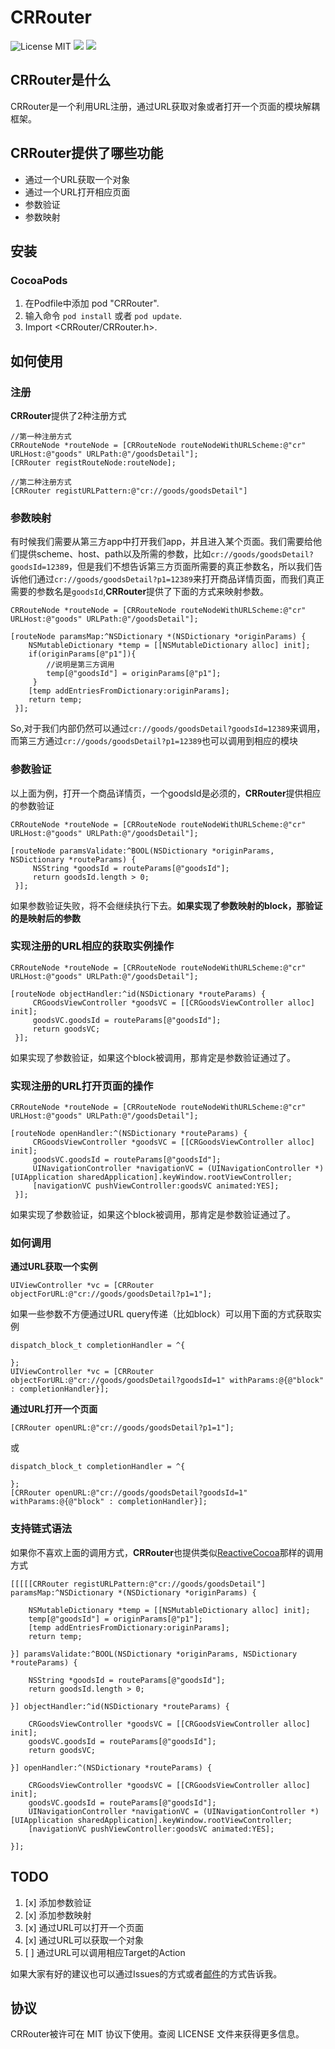 CRRouter
====

![License MIT](https://img.shields.io/github/license/mashape/apistatus.svg?maxAge=2592000)
![](https://img.shields.io/badge/language-objective-orange.svg)
![](https://img.shields.io/cocoapods/v/CRRouter.svg?style=flat)


## CRRouter是什么
CRRouter是一个利用URL注册，通过URL获取对象或者打开一个页面的模块解耦框架。
## CRRouter提供了哪些功能

 - 通过一个URL获取一个对象
 - 通过一个URL打开相应页面
 - 参数验证
 - 参数映射

## 安装
### CocoaPods

1. 在Podfile中添加 pod "CRRouter".
2. 输入命令 `pod install` 或者 `pod update`.
3. Import \<CRRouter/CRRouter.h\>.

## 如何使用
### 注册
**CRRouter**提供了2种注册方式

```
//第一种注册方式
CRRouteNode *routeNode = [CRRouteNode routeNodeWithURLScheme:@"cr" URLHost:@"goods" URLPath:@"/goodsDetail"];
[CRRouter registRouteNode:routeNode];
```

```
//第二种注册方式
[CRRouter registURLPattern:@"cr://goods/goodsDetail"]
```
### 参数映射
有时候我们需要从第三方app中打开我们app，并且进入某个页面。我们需要给他们提供scheme、host、path以及所需的参数，比如`cr://goods/goodsDetail?goodsId=12389`，但是我们不想告诉第三方页面所需要的真正参数名，所以我们告诉他们通过`cr://goods/goodsDetail?p1=12389`来打开商品详情页面，而我们真正需要的参数名是`goodsId`,**CRRouter**提供了下面的方式来映射参数。

```
CRRouteNode *routeNode = [CRRouteNode routeNodeWithURLScheme:@"cr" URLHost:@"goods" URLPath:@"/goodsDetail"];

[routeNode paramsMap:^NSDictionary *(NSDictionary *originParams) {
    NSMutableDictionary *temp = [[NSMutableDictionary alloc] init];
    if(originParams[@"p1"]){
        //说明是第三方调用
        temp[@"goodsId"] = originParams[@"p1"];
     }
    [temp addEntriesFromDictionary:originParams];
    return temp;
 }];
```

So,对于我们内部仍然可以通过`cr://goods/goodsDetail?goodsId=12389`来调用，而第三方通过`cr://goods/goodsDetail?p1=12389`也可以调用到相应的模块

### 参数验证
以上面为例，打开一个商品详情页，一个goodsId是必须的，**CRRouter**提供相应的参数验证

```
CRRouteNode *routeNode = [CRRouteNode routeNodeWithURLScheme:@"cr" URLHost:@"goods" URLPath:@"/goodsDetail"];

[routeNode paramsValidate:^BOOL(NSDictionary *originParams, NSDictionary *routeParams) {
     NSString *goodsId = routeParams[@"goodsId"];
     return goodsId.length > 0;
 }];
```
如果参数验证失败，将不会继续执行下去。**如果实现了参数映射的block，那验证的是映射后的参数**

### 实现注册的URL相应的获取实例操作
```
CRRouteNode *routeNode = [CRRouteNode routeNodeWithURLScheme:@"cr" URLHost:@"goods" URLPath:@"/goodsDetail"];

[routeNode objectHandler:^id(NSDictionary *routeParams) {
     CRGoodsViewController *goodsVC = [[CRGoodsViewController alloc] init];
     goodsVC.goodsId = routeParams[@"goodsId"];
     return goodsVC;
 }];
```
如果实现了参数验证，如果这个block被调用，那肯定是参数验证通过了。

### 实现注册的URL打开页面的操作
```
CRRouteNode *routeNode = [CRRouteNode routeNodeWithURLScheme:@"cr" URLHost:@"goods" URLPath:@"/goodsDetail"];

[routeNode openHandler:^(NSDictionary *routeParams) {
     CRGoodsViewController *goodsVC = [[CRGoodsViewController alloc] init];
     goodsVC.goodsId = routeParams[@"goodsId"];
     UINavigationController *navigationVC = (UINavigationController *)[UIApplication sharedApplication].keyWindow.rootViewController;
     [navigationVC pushViewController:goodsVC animated:YES];
 }];
```
如果实现了参数验证，如果这个block被调用，那肯定是参数验证通过了。

### 如何调用
**通过URL获取一个实例**

```
UIViewController *vc = [CRRouter objectForURL:@"cr://goods/goodsDetail?p1=1"];
```
如果一些参数不方便通过URL query传递（比如block）可以用下面的方式获取实例

```
dispatch_block_t completionHandler = ^{
        
};
UIViewController *vc = [CRRouter objectForURL:@"cr://goods/goodsDetail?goodsId=1" withParams:@{@"block" : completionHandler}];
```
**通过URL打开一个页面**

```
[CRRouter openURL:@"cr://goods/goodsDetail?p1=1"];
```
或

```
dispatch_block_t completionHandler = ^{
        
};
[CRRouter openURL:@"cr://goods/goodsDetail?goodsId=1" withParams:@{@"block" : completionHandler}];
```

### 支持链式语法
如果你不喜欢上面的调用方式，**CRRouter**也提供类似[ReactiveCocoa](https://github.com/ReactiveCocoa/ReactiveCocoa)那样的调用方式

```
[[[[[CRRouter registURLPattern:@"cr://goods/goodsDetail"] paramsMap:^NSDictionary *(NSDictionary *originParams) {
        
    NSMutableDictionary *temp = [[NSMutableDictionary alloc] init];
    temp[@"goodsId"] = originParams[@"p1"];
    [temp addEntriesFromDictionary:originParams];
    return temp;
        
}] paramsValidate:^BOOL(NSDictionary *originParams, NSDictionary *routeParams) {
        
    NSString *goodsId = routeParams[@"goodsId"];
    return goodsId.length > 0;
        
}] objectHandler:^id(NSDictionary *routeParams) {
        
    CRGoodsViewController *goodsVC = [[CRGoodsViewController alloc] init];
    goodsVC.goodsId = routeParams[@"goodsId"];
    return goodsVC;
        
}] openHandler:^(NSDictionary *routeParams) {
        
    CRGoodsViewController *goodsVC = [[CRGoodsViewController alloc] init];
    goodsVC.goodsId = routeParams[@"goodsId"];
    UINavigationController *navigationVC = (UINavigationController *)[UIApplication sharedApplication].keyWindow.rootViewController;
    [navigationVC pushViewController:goodsVC animated:YES];
        
}];

```

## TODO
 1. [x] 添加参数验证
 2. [x] 添加参数映射
 3. [x] 通过URL可以打开一个页面
 4. [x] 通过URL可以获取一个对象
 5. [ ] 通过URL可以调用相应Target的Action


 如果大家有好的建议也可以通过Issues的方式或者[邮件](mailto:sun6boys@126.com)的方式告诉我。
 
  
## 协议
CRRouter被许可在 MIT 协议下使用。查阅 LICENSE 文件来获得更多信息。
